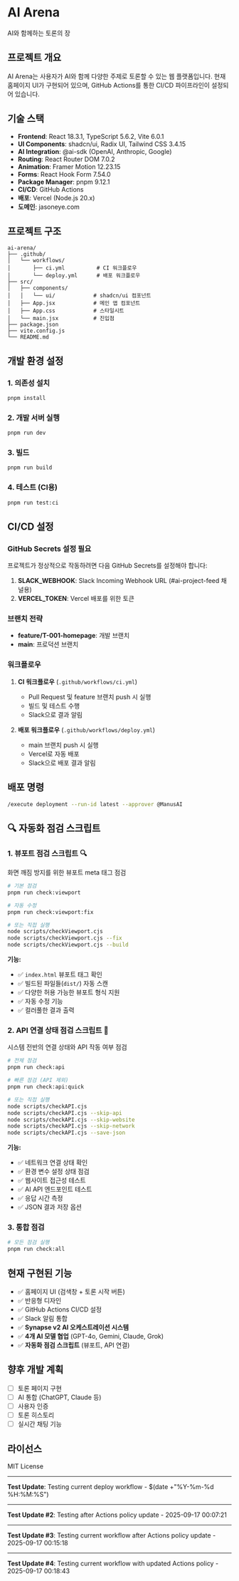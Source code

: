 # AI Arena

AI와 함께하는 토론의 장

## 프로젝트 개요

AI Arena는 사용자가 AI와 함께 다양한 주제로 토론할 수 있는 웹 플랫폼입니다. 현재 홈페이지 UI가 구현되어 있으며, GitHub Actions를 통한 CI/CD 파이프라인이 설정되어 있습니다.

## 기술 스택

- **Frontend**: React 18.3.1, TypeScript 5.6.2, Vite 6.0.1
- **UI Components**: shadcn/ui, Radix UI, Tailwind CSS 3.4.15
- **AI Integration**: @ai-sdk (OpenAI, Anthropic, Google)
- **Routing**: React Router DOM 7.0.2
- **Animation**: Framer Motion 12.23.15
- **Forms**: React Hook Form 7.54.0
- **Package Manager**: pnpm 9.12.1
- **CI/CD**: GitHub Actions
- **배포**: Vercel (Node.js 20.x)
- **도메인**: jasoneye.com

## 프로젝트 구조

```
ai-arena/
├── .github/
│   └── workflows/
│       ├── ci.yml          # CI 워크플로우
│       └── deploy.yml      # 배포 워크플로우
├── src/
│   ├── components/
│   │   └── ui/            # shadcn/ui 컴포넌트
│   ├── App.jsx            # 메인 앱 컴포넌트
│   ├── App.css            # 스타일시트
│   └── main.jsx           # 진입점
├── package.json
├── vite.config.js
└── README.md
```

## 개발 환경 설정

### 1. 의존성 설치
```bash
pnpm install
```

### 2. 개발 서버 실행
```bash
pnpm run dev
```

### 3. 빌드
```bash
pnpm run build
```

### 4. 테스트 (CI용)
```bash
pnpm run test:ci
```

## CI/CD 설정

### GitHub Secrets 설정 필요

프로젝트가 정상적으로 작동하려면 다음 GitHub Secrets를 설정해야 합니다:

1. **SLACK_WEBHOOK**: Slack Incoming Webhook URL (#ai-project-feed 채널용)
2. **VERCEL_TOKEN**: Vercel 배포를 위한 토큰

### 브랜치 전략

- **feature/T-001-homepage**: 개발 브랜치
- **main**: 프로덕션 브랜치

### 워크플로우

1. **CI 워크플로우** (`.github/workflows/ci.yml`)
   - Pull Request 및 feature 브랜치 push 시 실행
   - 빌드 및 테스트 수행
   - Slack으로 결과 알림

2. **배포 워크플로우** (`.github/workflows/deploy.yml`)
   - main 브랜치 push 시 실행
   - Vercel로 자동 배포
   - Slack으로 배포 결과 알림

## 배포 명령

```bash
/execute deployment --run-id latest --approver @ManusAI
```

## 🔍 자동화 점검 스크립트

### 1. 뷰포트 점검 스크립트 🔍

화면 깨짐 방지를 위한 뷰포트 meta 태그 점검

```bash
# 기본 점검
pnpm run check:viewport

# 자동 수정
pnpm run check:viewport:fix

# 또는 직접 실행
node scripts/checkViewport.cjs
node scripts/checkViewport.cjs --fix
node scripts/checkViewport.cjs --build
```

**기능:**
- ✅ `index.html` 뷰포트 태그 확인
- ✅ 빌드된 파일들(`dist/`) 자동 스캔
- ✅ 다양한 허용 가능한 뷰포트 형식 지원
- ✅ 자동 수정 기능
- ✅ 컬러풀한 결과 출력

### 2. API 연결 상태 점검 스크립트 🔗

시스템 전반의 연결 상태와 API 작동 여부 점검

```bash
# 전체 점검
pnpm run check:api

# 빠른 점검 (API 제외)
pnpm run check:api:quick

# 또는 직접 실행
node scripts/checkAPI.cjs
node scripts/checkAPI.cjs --skip-api
node scripts/checkAPI.cjs --skip-website
node scripts/checkAPI.cjs --skip-network
node scripts/checkAPI.cjs --save-json
```

**기능:**
- ✅ 네트워크 연결 상태 확인
- ✅ 환경 변수 설정 상태 점검
- ✅ 웹사이트 접근성 테스트
- ✅ AI API 엔드포인트 테스트
- ✅ 응답 시간 측정
- ✅ JSON 결과 저장 옵션

### 3. 통합 점검

```bash
# 모든 점검 실행
pnpm run check:all
```

## 현재 구현된 기능

- ✅ 홈페이지 UI (검색창 + 토론 시작 버튼)
- ✅ 반응형 디자인
- ✅ GitHub Actions CI/CD 설정
- ✅ Slack 알림 통합
- ✅ **Synapse v2 AI 오케스트레이션 시스템**
- ✅ **4개 AI 모델 협업** (GPT-4o, Gemini, Claude, Grok)
- ✅ **자동화 점검 스크립트** (뷰포트, API 연결)

## 향후 개발 계획

- [ ] 토론 페이지 구현
- [ ] AI 통합 (ChatGPT, Claude 등)
- [ ] 사용자 인증
- [ ] 토론 히스토리
- [ ] 실시간 채팅 기능

## 라이선스

MIT License



---
**Test Update**: Testing current deploy workflow - $(date +"%Y-%m-%d %H:%M:%S")


---
**Test Update #2**: Testing after Actions policy update - 2025-09-17 00:07:21

---
**Test Update #3**: Testing current workflow after Actions policy update - 2025-09-17 00:15:18

---
**Test Update #4**: Testing current workflow with updated Actions policy - 2025-09-17 00:18:43
